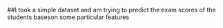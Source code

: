 ##I took a simple dataset and am trying to predict the exam scores of the students baseson some particular features 